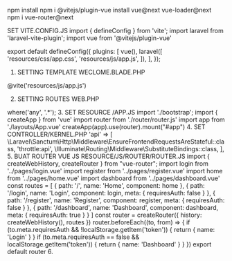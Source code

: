 npm install
npm i @vitejs/plugin-vue
install vue@next vue-loader@next
npm i vue-router@next

SET VITE.CONFIG.JS
import { defineConfig } from 'vite';
import laravel from 'laravel-vite-plugin';
import vue from '@vitejs/plugin-vue'

export default defineConfig({
    plugins: [
        vue(),
        laravel([
            'resources/css/app.css',
            'resources/js/app.js',
        ]),
    ],
});


1. SETTING TEMPLATE WECLOME.BLADE.PHP
<!DOCTYPE html>
<html lang="{{ str_replace('_', '-', app()->getLocale()) }}">
    <head>
        <meta charset="utf-8">
        <meta name="viewport" content="width=device-width, initial-scale=1">
        <title>Laravel</title>
    </head>
    <body class="antialiased">
      <div id="app"></div>
      @vite('resources/js/app.js')
    </body>
</html>

2. SETTING ROUTES WEB.PHP
<?php

use Illuminate\Support\Facades\Route;


Route::get('/{any}', function () {
    return view('welcome');
})->where('any', '.*');

3. SET RESOURCE /APP.JS
import './bootstrap';
import { createApp } from 'vue'
import router from './router/router.js'

import app from './layouts/App.vue'

createApp(app).use(router).mount("#app")

4. SET CONTROLLER/KERNEL.PHP

        'api' => [
            \Laravel\Sanctum\Http\Middleware\EnsureFrontendRequestsAreStateful::class,
            'throttle:api',
            \Illuminate\Routing\Middleware\SubstituteBindings::class,
        ],

5. BUAT ROUTER VUE JS RESOURCE/JS/ROUTER/ROUTER.JS
import { createWebHistory, createRouter } from "vue-router";
import login from '../pages/login.vue'
import register from '../pages/register.vue'
import home from '../pages/home.vue'
import dashboard from '../pages/dashboard.vue'

const routes = [
    {
        path: '/',
        name: 'Home',
        component: home
    },
    {
        path: '/login',
        name: 'Login',
        component: login,
        meta: {
            requiresAuth: false
        }
    },
    {
        path: '/register',
        name: 'Register',
        component: register,
        meta: {
            requiresAuth: false
        }
    },
    {
        path: '/dashboard',
        name: 'Dashboard',
        component: dashboard,
        meta: {
            requiresAuth: true
        }
    }
]
const router = createRouter({
    history: createWebHistory(),
    routes
})

router.beforeEach((to, from) => {
    if (to.meta.requiresAuth && !localStorage.getItem('token')) {
        return { name: 'Login' }
    }
    if (to.meta.requiresAuth == false && localStorage.getItem('token')) {
        return { name: 'Dashboard' }
    }
})
export default router
6.

